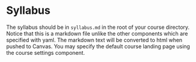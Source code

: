 # Syllabus

The syllabus should be in `syllabus.md` in the root of your course directory.
Notice that this is a markdown file unlike the other components which are
specified with yaml. The markdown text will be converted to html when pushed to
Canvas. You may specify the default course landing page using the course
settings component.
